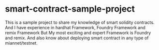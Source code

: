 # smart-contract-sample-project
This is a sample project to share my knowledge of smart solidity contracts.
And I have experience in hardhat Framework, Foundry Framework and remix Framework
But My most exciting and expert Framework is Foundry and remix.
And also know about deploying smart contract in any type of miannet/testnet.
